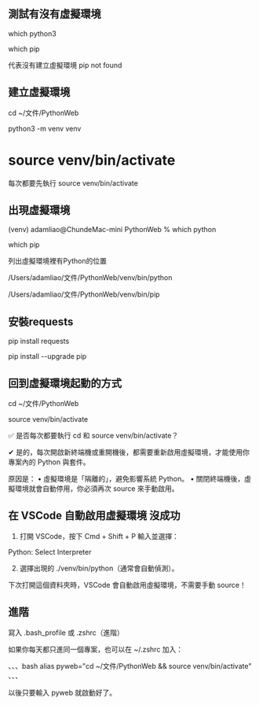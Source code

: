 ## 測試有沒有虛擬環境

which python3

which pip

代表沒有建立虛擬環境 pip not found

## 建立虛擬環境

cd ~/文件/PythonWeb

python3 -m venv venv

# source venv/bin/activate
每次都要先執行 source venv/bin/activate

## 出現虛擬環境

(venv) adamliao@ChundeMac-mini PythonWeb % which python

which pip

列出虛擬環境裡有Python的位置

/Users/adamliao/文件/PythonWeb/venv/bin/python

/Users/adamliao/文件/PythonWeb/venv/bin/pip

## 安裝requests

pip install requests

pip install --upgrade pip

## 回到虛擬環境起動的方式

cd ~/文件/PythonWeb

source venv/bin/activate


✅ 是否每次都要執行 cd 和 source venv/bin/activate？

✔ 是的，每次開啟新終端機或重開機後，都需要重新啟用虛擬環境，才能使用你專案內的 Python 與套件。

原因是：
	•	虛擬環境是「隔離的」，避免影響系統 Python。
 	•	關閉終端機後，虛擬環境就會自動停用，你必須再次 source 來手動啟用。


## 在 VSCode 自動啟用虛擬環境 沒成功

1.	打開 VSCode，按下 Cmd + Shift + P 輸入並選擇：

Python: Select Interpreter

2.	選擇出現的 ./venv/bin/python（通常會自動偵測）。

下次打開這個資料夾時，VSCode 會自動啟用虛擬環境，不需要手動 source！

## 進階

寫入 .bash_profile 或 .zshrc（進階）

如果你每天都只進同一個專案，也可以在 ~/.zshrc 加入：

、、、bash
alias pyweb="cd ~/文件/PythonWeb && source venv/bin/activate"
、、、

以後只要輸入 pyweb 就啟動好了。
